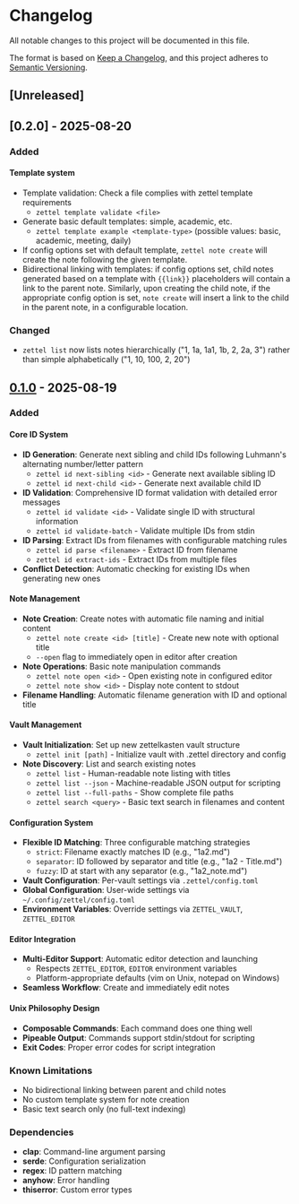 # Changelog

All notable changes to this project will be documented in this file.

The format is based on [Keep a Changelog](https://keepachangelog.com/en/1.0.0/),
and this project adheres to [Semantic Versioning](https://semver.org/spec/v2.0.0.html).

## [Unreleased]

## [0.2.0] - 2025-08-20

### Added

#### Template system

- Template validation: Check a file complies with zettel template requirements
  - `zettel template validate <file>`
- Generate basic default templates: simple, academic, etc.
  - `zettel template example <template-type>` (possible values: basic, academic, meeting, daily)
- If config options set with default template, `zettel note create` will create the note following the given template.
- Bidirectional linking with templates: if config options set, child notes generated based on a template with `{{link}}` placeholders will contain a link to the parent note. Similarly, upon creating the child note, if the appropriate config option is set, `note create` will insert a link to the child in the parent note, in a configurable location.

### Changed
- `zettel list` now lists notes hierarchically ("1, 1a, 1a1, 1b, 2, 2a, 3") rather than simple alphabetically ("1, 10, 100, 2, 20")

## [0.1.0] - 2025-08-19

### Added

#### Core ID System

- **ID Generation**: Generate next sibling and child IDs following Luhmann's alternating number/letter pattern
  - `zettel id next-sibling <id>` - Generate next available sibling ID
  - `zettel id next-child <id>` - Generate next available child ID
- **ID Validation**: Comprehensive ID format validation with detailed error messages
  - `zettel id validate <id>` - Validate single ID with structural information
  - `zettel id validate-batch` - Validate multiple IDs from stdin
- **ID Parsing**: Extract IDs from filenames with configurable matching rules
  - `zettel id parse <filename>` - Extract ID from filename
  - `zettel id extract-ids` - Extract IDs from multiple files
- **Conflict Detection**: Automatic checking for existing IDs when generating new ones

#### Note Management

- **Note Creation**: Create notes with automatic file naming and initial content
  - `zettel note create <id> [title]` - Create new note with optional title
  - `--open` flag to immediately open in editor after creation
- **Note Operations**: Basic note manipulation commands
  - `zettel note open <id>` - Open existing note in configured editor
  - `zettel note show <id>` - Display note content to stdout
- **Filename Handling**: Automatic filename generation with ID and optional title

#### Vault Management

- **Vault Initialization**: Set up new zettelkasten vault structure
  - `zettel init [path]` - Initialize vault with .zettel directory and config
- **Note Discovery**: List and search existing notes
  - `zettel list` - Human-readable note listing with titles
  - `zettel list --json` - Machine-readable JSON output for scripting
  - `zettel list --full-paths` - Show complete file paths
  - `zettel search <query>` - Basic text search in filenames and content

#### Configuration System

- **Flexible ID Matching**: Three configurable matching strategies
  - `strict`: Filename exactly matches ID (e.g., "1a2.md")
  - `separator`: ID followed by separator and title (e.g., "1a2 - Title.md")
  - `fuzzy`: ID at start with any separator (e.g., "1a2_note.md")
- **Vault Configuration**: Per-vault settings via `.zettel/config.toml`
- **Global Configuration**: User-wide settings via `~/.config/zettel/config.toml`
- **Environment Variables**: Override settings via `ZETTEL_VAULT`, `ZETTEL_EDITOR`

#### Editor Integration

- **Multi-Editor Support**: Automatic editor detection and launching
  - Respects `ZETTEL_EDITOR`, `EDITOR` environment variables
  - Platform-appropriate defaults (vim on Unix, notepad on Windows)
- **Seamless Workflow**: Create and immediately edit notes

#### Unix Philosophy Design

- **Composable Commands**: Each command does one thing well
- **Pipeable Output**: Commands support stdin/stdout for scripting
- **Exit Codes**: Proper error codes for script integration

### Known Limitations

- No bidirectional linking between parent and child notes
- No custom template system for note creation
- Basic text search only (no full-text indexing)

### Dependencies

- **clap**: Command-line argument parsing
- **serde**: Configuration serialization
- **regex**: ID pattern matching
- **anyhow**: Error handling
- **thiserror**: Custom error types

[0.1.0]: https://github.com/rauletaveras/zettel/releases/tag/v0.1.0
